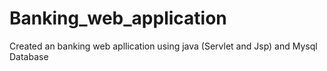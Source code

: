 # Banking_web_application
Created an banking web apllication using java (Servlet and Jsp) and Mysql Database
